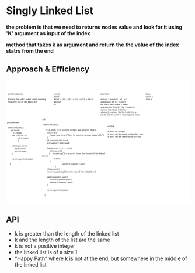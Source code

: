 # Singly Linked List
<!-- Short summary or background information -->
**the problem is that we need to returns nodes value and look for it using 'K' argument as input of the index**
<!-- Description of the challenge -->
**method that takes k as argument and return the the value of the index statrs from the end**

## Approach & Efficiency
<!-- What approach did you take? Why? What is the Big O space/time for this approach? -->
![](kth-from-end-linkedlist.png)

## API
<!-- Description of each method publicly available to your Linked List -->
-  k is greater than the length of the linked list
- k and the length of the list are the same
-  k is not a positive integer
- the linked list is of a size 1
- “Happy Path” where k is not at the end, but somewhere in the middle of the linked list